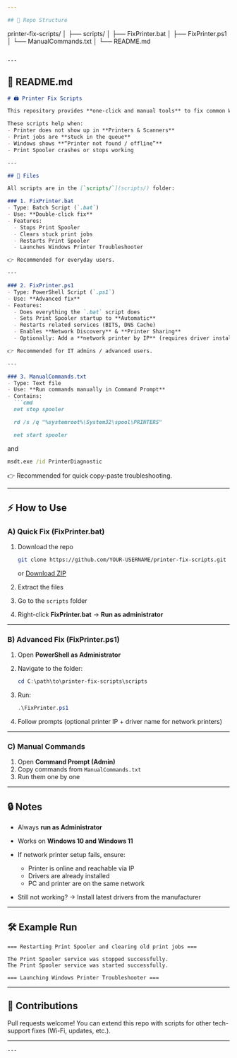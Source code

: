 ```yaml
---

## 📂 Repo Structure

```
printer-fix-scripts/
│
├── scripts/
│   ├── FixPrinter.bat
│   ├── FixPrinter.ps1
│   └── ManualCommands.txt
│
└── README.md
```

---
```


## 📄 README.md

````markdown
# 🖨️ Printer Fix Scripts

This repository provides **one-click and manual tools** to fix common Windows printer issues.

These scripts help when:
- Printer does not show up in **Printers & Scanners**
- Print jobs are **stuck in the queue**
- Windows shows **“Printer not found / offline”**
- Print Spooler crashes or stops working

---

## 📂 Files

All scripts are in the [`scripts/`](scripts/) folder:

### 1. FixPrinter.bat
- Type: Batch Script (`.bat`)
- Use: **Double-click fix**
- Features:
  - Stops Print Spooler
  - Clears stuck print jobs
  - Restarts Print Spooler
  - Launches Windows Printer Troubleshooter

👉 Recommended for everyday users.

---

### 2. FixPrinter.ps1
- Type: PowerShell Script (`.ps1`)
- Use: **Advanced fix**
- Features:
  - Does everything the `.bat` script does
  - Sets Print Spooler startup to **Automatic**
  - Restarts related services (BITS, DNS Cache)
  - Enables **Network Discovery** & **Printer Sharing**
  - Optionally: Add a **network printer by IP** (requires driver installed)

👉 Recommended for IT admins / advanced users.

---

### 3. ManualCommands.txt
- Type: Text file
- Use: **Run commands manually in Command Prompt**
- Contains:
  ```cmd
  net stop spooler

  rd /s /q "%systemroot%\System32\spool\PRINTERS"

  net start spooler
````

and

```cmd
msdt.exe /id PrinterDiagnostic
```

👉 Recommended for quick copy-paste troubleshooting.

---

## ⚡ How to Use

### A) Quick Fix (FixPrinter.bat)

1. Download the repo

   ```bash
   git clone https://github.com/YOUR-USERNAME/printer-fix-scripts.git
   ```

   or [Download ZIP](../../archive/refs/heads/main.zip)
2. Extract the files
3. Go to the `scripts` folder
4. Right-click **FixPrinter.bat** → **Run as administrator**

---

### B) Advanced Fix (FixPrinter.ps1)

1. Open **PowerShell as Administrator**
2. Navigate to the folder:

   ```powershell
   cd C:\path\to\printer-fix-scripts\scripts
   ```
3. Run:

   ```powershell
   .\FixPrinter.ps1
   ```
4. Follow prompts (optional printer IP + driver name for network printers)

---

### C) Manual Commands

1. Open **Command Prompt (Admin)**
2. Copy commands from `ManualCommands.txt`
3. Run them one by one

---

## 🔒 Notes

* Always **run as Administrator**
* Works on **Windows 10 and Windows 11**
* If network printer setup fails, ensure:

  * Printer is online and reachable via IP
  * Drivers are already installed
  * PC and printer are on the same network
* Still not working? → Install latest drivers from the manufacturer

---

## 🛠️ Example Run

```
=== Restarting Print Spooler and clearing old print jobs ===

The Print Spooler service was stopped successfully.
The Print Spooler service was started successfully.

=== Launching Windows Printer Troubleshooter ===
```

---

## 🤝 Contributions

Pull requests welcome!
You can extend this repo with scripts for other tech-support fixes (Wi-Fi, updates, etc.).

---

```
---

```

